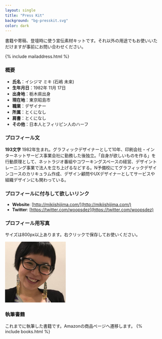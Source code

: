 ```yaml
---
layout: single
title: "Press Kit"
background: "bg-presskit.svg"
color: dark
---
```


書籍や寄稿、登壇時に使う宣伝素材キットです。それ以外の用途でもお使いいただけますが事前にお問い合わせください。

{% include mailaddress.html %}

### <i class="fa fa-list-ul"></i> 概要
* __氏名__：イシジマ ミキ (石嶋 未来)
* __生年月日__：1982年 11月 17日
* __出身地__：栃木県出身
* __現在地__：東京昭島市
* __職業__：デザイナー
* __所属__：とくになし
* __肩書__：とくになし
* __その他__：日本人とフィリピン人のハーフ

### <i class="fa fa-text-width"></i> プロフィール文
__193文字__ 1982年生まれ。グラフィックデザイナーとして10年、印刷会社・インターネットサービス事業会社に勤務した後独立。「自身が欲しいものを作る」を行動原理として、ネットラジオ番組やコワーキングスペースの経営、デザイントレーニング事業で法人を立ち上げるなどする。N予備校にてグラフィックデザインコースのカリキュラム作成、デザイン顧問やUXデザイナーとしてサービスや組織デザインにも関わっている。

### <i class="fas fa-address-card"></i> プロフィールに付与して欲しいリンク
* __Website__: [http://mikiishijima.com/](http://mikiishijima.com/)
* __Twitter__: [https://twitter.com/woopsdez](https://twitter.com/woopsdez)
<!--
* __Facebook__: [https://www.facebook.com/woopsdez](https://www.facebook.com/woopsdez)
* __Linkedin__: [https://www.instagram.com/mikiishijima_woopsdez/](https://www.instagram.com/mikiishijima_woopsdez/)
-->

### <i class="fa fa-picture-o"></i> プロフィール用写真
サイズは800px以上あります。右クリックで保存してお使いください。
<div class="profile-photo">
	<img src="/assets/images/profile/mikiishijima-04.jpg" width="200" alt="">
</div>

### <i class="fa fa-book"></i> 執筆書籍
これまでに執筆した書籍です。Amazonの商品ページへ遷移します。
{% include books.html %}
